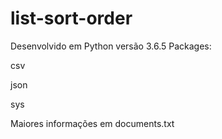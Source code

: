 # list-sort-order

Desenvolvido em Python versão 3.6.5
Packages:

csv

json

sys

Maiores informações em documents.txt
